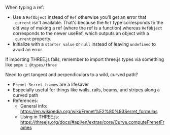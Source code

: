 
When typing a ref:
  - Use a `RefObject` instead of `Ref` otherwise you'll get an error that `.current` isn't available. That's because the `Ref` type corresponds to the old way of making a ref (where the ref is a function) whereas `RefObject` corresponds to the newer useRef, which outputs an object with a `.current` property.
  - Initialize with a `starter value` or `null` instead of leaving `undefined` to avoid an error

If importing THREE.js fails, remember to import three.js types via something like `pnpm i @types/three`

Need to get tangent and perpendiculars to a wild, curved path?
  - `Frenet-Serret frames` are a lifesaver
  - Especially useful for things like walls, rails, beams, and stripes along a curved path
  - References:
    - General info: https://en.wikipedia.org/wiki/Frenet%E2%80%93Serret_formulas
    - Using in THREE.js: https://threejs.org/docs/#api/en/extras/core/Curve.computeFrenetFrames

